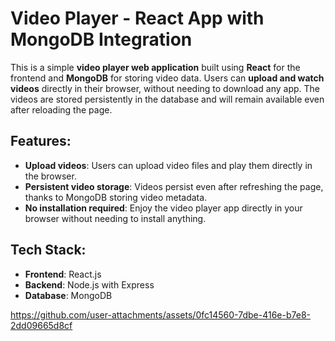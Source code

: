 # Video Player - React App with MongoDB Integration

This is a simple **video player web application** built using **React** for the frontend and **MongoDB** for storing video data. Users can **upload and watch videos** directly in their browser, without needing to download any app. The videos are stored persistently in the database and will remain available even after reloading the page.

## Features:
- **Upload videos**: Users can upload video files and play them directly in the browser.
- **Persistent video storage**: Videos persist even after refreshing the page, thanks to MongoDB storing video metadata.
- **No installation required**: Enjoy the video player app directly in your browser without needing to install anything.

## Tech Stack:
- **Frontend**: React.js
- **Backend**: Node.js with Express
- **Database**: MongoDB


https://github.com/user-attachments/assets/0fc14560-7dbe-416e-b7e8-2dd09665d8cf

